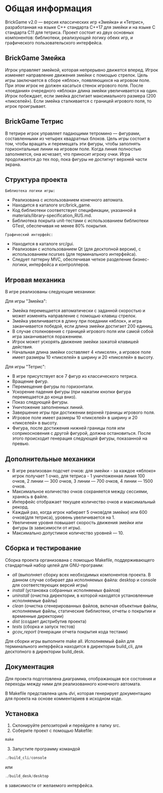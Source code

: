 # Общая информация

BrickGame v2.0 — версия классических игр «Змейка» и «Тетрис», разработанная на языке C++ стандарта C++17 для змейки и на языке C стандарта C11 для тетриса. Проект состоит из двух основных компонентов: библиотеки, реализующей логику обеих игр, и графического пользовательского интерфейса.

## BrickGame Змейка

Игрок управляет змейкой, которая непрерывно движется вперед. Игрок изменяет направление движения змейки с помощью стрелок. Цель игры заключается в сборе «яблок», появляющихся на игровом поле. При этом игрок не должен касаться стенок игрового поля. После «поедания» очередного «яблока» длина змейки увеличивается на один. Игрок побеждает, если змейка достигает максимального размера (200 «пикселей»). Если змейка сталкивается с границей игрового поля, то игрок проигрывает.

## BrickGame Тетрис

В тетрире игрок управляет падающими тетромино — фигурами, составленными из четырех квадратных блоков. Цель игры состоит в том, чтобы вращать и перемещать эти фигуры, чтобы заполнять горизонтальные линии на игровом поле. Когда линия полностью заполняется, она исчезает, что приносит игроку очки. Игра продолжается до тех пор, пока фигуры не достигнут верхней части экрана.

## Структура проекта

`Библиотека логики игры:`

- Реализована с использованием конечного автомата.
- Находится в каталоге src/brick_game.
- Код библиотеки соответствует спецификации, указанной в materials/library-specification_RUS.md.
- Библиотека покрыта unit-тестами с использованием библиотеки GTest, обеспечивая не менее 80% покрытия.

`Графический интерфейс:`

- Находится в каталоге src/gui.
- Реализован с использованием Qt (для десктопной версии), с использованием ncurses (для терминального интерфейса).
- Следует паттерну MVC, обеспечивая четкое разделение бизнес-логики, интерфейса и контроллеров.

## Игровая механика


В игре реализованы следующие механики:

Для игры "Змейка":

- Змейка перемещается автоматически с заданной скоростью и может изменять направление с помощью клавиш стрелок.
- Змейка увеличивается в длину при поедании «яблок», и игра заканчивается победой, если длина змейки достигает 200 единиц.
- В случае столкновения с границей игрового поля или самой собой игра заканчивается поражением.
- Игрок может ускорять движение змейки зажатой клавишей действия.
- Начальная длина змейки составляет 4 «пикселя», а игровое поле имеет размеры 10 «пикселей» в ширину и 20 «пикселей» в высоту.

Для игры "Тетрис":

- В игре присутствует все 7 фигур из классического тетриса.
- Вращение фигур.
- Перемещение фигуры по горизонтали.
- Ускорение падения фигуры (при нажатии кнопки фигура перемещается до конца вниз).
- Показ следующей фигуры.
- Уничтожение заполненных линий.
- Завершение игры при достижении верхней границы игрового поля.
- Игровое поле имеет размеры 10 «пикселей» в ширину и 20 «пикселей» в высоту.
- Фигура, после достижения нижней границы поля или соприкосновения с другой фигурой, должна остановиться. После этого происходит генерация следующей фигуры, показанной на превью.

## Дополнительные механики

- В игре реализован подсчет очков: для змейки - за каждое «яблоко» игрок получает 1 очко, для тетриса - 1  уничтоженная линия 100 очков, 2 линии — 300 очков, 3 линии — 700 очков, 4 линии — 1500 очков.
- Максимальное количество очков сохраняется между сессиями, хранясь в файле.
- Интерфейс отображает текущее количество очков и максимальный рекорд.
- Каждый раз, когда игрок набирает 5 очков(для змейки) или 600 очков(для тетриса), уровень увеличивается на 1.
- Увеличение уровня повышает скорость движения змейки или фигуры (в зависимости от игры).
- Максимально допустимое количество уровней — 10.

## Сборка и тестирование

Сборка проекта организована с помощью Makefile, поддерживающего стандартный набор целей для GNU-программ:
- *all* (выполняет сборку всех необходимых компонентов проекта. В данном случае собирает два исполняемых файла: desktop и console для соответствующих версий игры)
- *install* (установка собранных исполняемых файлов)
- *uninstall* (очистка директории, в которой находятся установленные исполняемые файлы)
- *clean* (очистка сгенерированных файлов, включая объектные файлы, исполняемые файлы, статические библиотеки, отчеты о покрытии и временные директории)
- *dist* (создает дистрибутив проекта)
- *tests* (сборка и запуск тестов)
- *gcov_report* (генерации отчета покрытия кода тестами)

Для сборки игры выполните make all. Исполняемый файл для терминального интерфейса находится в директории build_cli, для десктопного в директории build_desk.

## Документация

Для проекта подготовлена диаграмма, отображающая все состояния и переходы между ними для реализованного конечного автомата.

В Makefile представлена цель *dvi*, которая генерирует документацию для проекта на основе комментариев в исходном коде.

## Установка

1. Склонируйте репозиторий и перейдите в папку src.
2. Соберите проект с помощью Makefile:
```c
make
```
3. Запустите программу командой
```c
./build_cli/console
```
 или 
```c
./build_desk/desktop
```

в зависимости от желаемого интерфейса.
